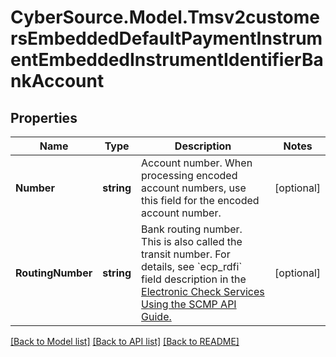 # CyberSource.Model.Tmsv2customersEmbeddedDefaultPaymentInstrumentEmbeddedInstrumentIdentifierBankAccount
## Properties

Name | Type | Description | Notes
------------ | ------------- | ------------- | -------------
**Number** | **string** | Account number.  When processing encoded account numbers, use this field for the encoded account number.  | [optional] 
**RoutingNumber** | **string** | Bank routing number. This is also called the transit number.  For details, see &#x60;ecp_rdfi&#x60; field description in the [Electronic Check Services Using the SCMP API Guide.](https://apps.cybersource.com/library/documentation/dev_guides/EChecks_SCMP_API/html/)  | [optional] 

[[Back to Model list]](../README.md#documentation-for-models) [[Back to API list]](../README.md#documentation-for-api-endpoints) [[Back to README]](../README.md)

